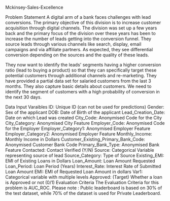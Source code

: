 Mckinsey-Sales-Excellence

Problem Statement
A digital arm of a bank faces challenges with lead conversions. The primary objective of this division is to increase customer acquisition through digital channels. The division was set up a few years back and the primary focus of the division over these years has been to increase the number of leads getting into the conversion funnel. They source leads through various channels like search, display, email campaigns and via affiliate partners. As expected, they see differential conversion depending on the sources and the quality of these leads.

They now want to identify the leads' segments having a higher conversion ratio (lead to buying a product) so that they can specifically target these potential customers through additional channels and re-marketing. They have provided a partial data set for salaried customers from the last 3 months. They also capture basic details about customers. We need to identify the segment of customers with a high probability of conversion in the next 30 days.

Data
Input Varaibles
ID: Unique ID (can not be used for predictions)
Gender: Sex of the applicant
DOB: Date of Birth of the applicant
Lead_Creation_Date: Date on which Lead was created
City_Code: Anonymised Code for the City
City_Category: Anonymised City Feature
Employer_Code: Anonymised Code for the Employer
Employer_Category1: Anonymised Employer Feature
Employer_Category2: Anonymised Employer Feature
Monthly_Income: Monthly Income in Dollars
Customer_Existing_Primary_Bank_Code: Anonymised Customer Bank Code
Primary_Bank_Type: Anonymised Bank Feature
Contacted: Contact Verified (Y/N)
Source: Categorical Variable representing source of lead
Source_Category: Type of Source
Existing_EMI: EMI of Existing Loans in Dollars
Loan_Amount: Loan Amount Requested
Loan_Period: Loan Period (Years)
Interest_Rate: Interest Rate of Submitted Loan Amount
EMI: EMI of Requested Loan Amount in dollars
Var1: Categorical variable with multiple levels
Approved: (Target) Whether a loan is Approved or not (0/1)
Evaluation Criteria
The Evaluation Criteria for this problem is AUC_ROC. Please note : Public leaderboard is based on 30% of the test dataset, while 70% of the dataset is used for Private Leaderboard.
